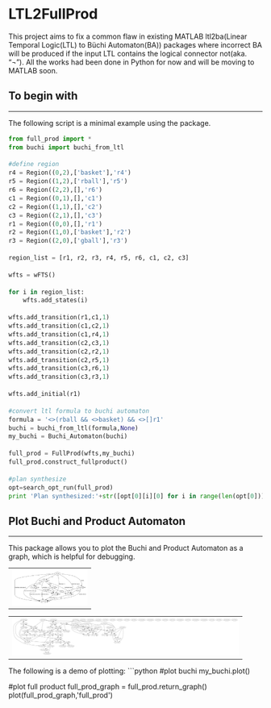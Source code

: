 # LTL2FullProd
This project aims to fix a common flaw in existing MATLAB ltl2ba(Linear Temporal Logic(LTL) to Büchi Automaton(BA)) packages where incorrect BA will be produced if the input LTL contains the logical connector not(aka. “¬”). All the works had been done in Python for now and will be moving to MATLAB soon.

## To begin with
--------
The following script is a minimal example using the package.

```python
from full_prod import *
from buchi import buchi_from_ltl

#define region
r4 = Region((0,2),['basket'],'r4')
r5 = Region((1,2),['rball'],'r5')
r6 = Region((2,2),[],'r6')
c1 = Region((0,1),[],'c1')
c2 = Region((1,1),[],'c2')
c3 = Region((2,1),[],'c3')
r1 = Region((0,0),[],'r1')
r2 = Region((1,0),['basket'],'r2')
r3 = Region((2,0),['gball'],'r3')

region_list = [r1, r2, r3, r4, r5, r6, c1, c2, c3]

wfts = wFTS()

for i in region_list:
    wfts.add_states(i)
    
wfts.add_transition(r1,c1,1)
wfts.add_transition(c1,c2,1)
wfts.add_transition(c1,r4,1)
wfts.add_transition(c2,c3,1)
wfts.add_transition(c2,r2,1)
wfts.add_transition(c2,r5,1)
wfts.add_transition(c3,r6,1)
wfts.add_transition(c3,r3,1)

wfts.add_initial(r1)

#convert ltl formula to buchi automaton
formula = '<>(rball && <>basket) && <>[]r1'
buchi = buchi_from_ltl(formula,None)
my_buchi = Buchi_Automaton(buchi)

full_prod = FullProd(wfts,my_buchi)
full_prod.construct_fullproduct()

#plan synthesize
opt=search_opt_run(full_prod)
print 'Plan synthesized:'+str([opt[0][i][0] for i in range(len(opt[0]))])

```


## Plot Buchi and Product Automaton
--------
This package allows you to plot the Buchi and Product Automaton as a graph, which is helpful for debugging.

<table align="center">
  <tr>
    <td> <img src="buchi.png" alt="Drawing" style="width: 150px;"/> </td>

  </tr>
</table>

<table align="center">
  <tr>
    <td> <img src="fullprod.png" alt="Drawing" style="width: 450px;"/> </td>
  </tr>
</table>
The following is a demo of plotting:
```python
#plot buchi
my_buchi.plot()

#plot full product
full_prod_graph = full_prod.return_graph()
plot(full_prod_graph,'full_prod')
```

